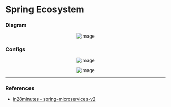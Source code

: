 # Spring Ecosystem

### Diagram

<div align="center">

![image](https://thumbs2.imgbox.com/e9/02/XCwKw40z_t.png)

</div>

### Configs


<div align="center">

![image](https://thumbs2.imgbox.com/05/9e/qEcokBy4_t.png)

</div>

<div align="center">

![image](https://thumbs2.imgbox.com/05/3a/CzycLVHA_t.png)

</div>




<hr/>



### References

<ul>
  <li><a href="https://github.com/in28minutes/spring-microservices-v2">in28minutes - spring-microservices-v2</li>
</ul>
